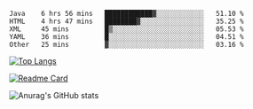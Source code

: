 <!--START_SECTION:waka-->
```text
Java    6 hrs 56 mins   ████████████▓░░░░░░░░░░░░   51.10 % 
HTML    4 hrs 47 mins   ████████▓░░░░░░░░░░░░░░░░   35.25 % 
XML     45 mins         █▒░░░░░░░░░░░░░░░░░░░░░░░   05.53 % 
YAML    36 mins         █░░░░░░░░░░░░░░░░░░░░░░░░   04.51 % 
Other   25 mins         ▓░░░░░░░░░░░░░░░░░░░░░░░░   03.16 % 
```
<!--END_SECTION:waka-->

[![Top Langs](https://github-readme-stats.vercel.app/api/top-langs/?username=lemonsoldout&layout=compact)](https://github.com/anuraghazra/github-readme-stats)

[![Readme Card](https://github-readme-stats.vercel.app/api/pin/?username=lemonsoldout&repo=lemonsoldout.github.io)](https://github.com/anuraghazra/github-readme-stats)

![Anurag's GitHub stats](https://github-readme-stats.vercel.app/api?username=lemonsoldout&show_icons=true&theme=radical)
